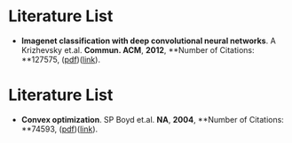 # Literature List

 - **Imagenet classification with deep convolutional neural networks**. A Krizhevsky et.al. **Commun. ACM**, **2012**, **Number of Citations: **127575, ([pdf](.\Papers\Imagenet_classification_with_deep_convolutional_neural_networks.pdf))([link](https://proceedings.neurips.cc/paper/2012/hash/c399862d3b9d6b76c8436e924a68c45b-Abstract.html)).

# Literature List

 - **Convex optimization**. SP Boyd et.al. **NA**, **2004**, **Number of Citations: **74593, ([pdf](.\Papers\Convex_optimization.pdf))([link](https://books.google.com/books?hl=en&lr=&id=mYm0bLd3fcoC&oi=fnd&pg=PR11&dq=convex+optimization&ots=tg3TsBLAOX&sig=vyEdX2WK7L6fMm2NMk2fJvqrhq8)).